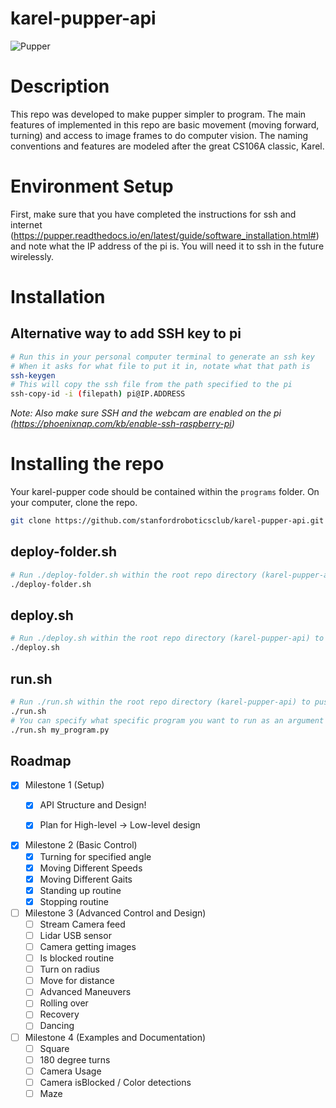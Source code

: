 # karel-pupper-api
![Pupper](https://user-images.githubusercontent.com/21105308/144390767-f9bf2737-a8c6-4a9e-b2e7-a1c12ed70820.jpg)

# Description
This repo was developed to make pupper simpler to program. The main features of implemented in this repo are basic movement (moving forward, turning) and access to image frames to do computer vision. The naming conventions and features are modeled after the great CS106A classic, Karel.

# Environment Setup
First, make sure that you have completed the instructions for ssh and internet (https://pupper.readthedocs.io/en/latest/guide/software_installation.html#) and
note what the IP address of the pi is. You will need it to ssh in the future wirelessly.
# Installation
## Alternative way to add SSH key to pi
```bash
# Run this in your personal computer terminal to generate an ssh key
# When it asks for what file to put it in, notate what that path is
ssh-keygen
# This will copy the ssh file from the path specified to the pi
ssh-copy-id -i (filepath) pi@IP.ADDRESS
```
*Note: Also make sure SSH and the webcam are enabled on the pi (https://phoenixnap.com/kb/enable-ssh-raspberry-pi)*

# Installing the repo
Your karel-pupper code should be contained within the `programs` folder.
On your computer, clone the repo.
```bash
git clone https://github.com/stanfordroboticsclub/karel-pupper-api.git
```
## deploy-folder.sh
```bash
# Run ./deploy-folder.sh within the root repo directory (karel-pupper-api) to push the folder to the pi
./deploy-folder.sh
```
## deploy.sh
```bash
# Run ./deploy.sh within the root repo directory (karel-pupper-api) to push only the programs folder to the pi
./deploy.sh
```

## run.sh
```bash
# Run ./run.sh within the root repo directory (karel-pupper-api) to push only the programs folder to the pi and run the program on pupper
./run.sh 
# You can specify what specific program you want to run as an argument
./run.sh my_program.py
```
<!-- ROADMAP -->
## Roadmap

- [x] Milestone 1 (Setup)
  - [x] API Structure and Design!

  - [x] Plan for High-level -> Low-level design
- [x] Milestone 2 (Basic Control)
  - [x] Turning for specified angle
  - [x] Moving Different Speeds
  - [x] Moving Different Gaits
  - [x] Standing up routine
  - [x] Stopping routine
- [ ] Milestone 3 (Advanced Control and Design)
  - [ ] Stream Camera feed
  - [ ] Lidar USB sensor  
  - [ ] Camera getting images
  - [ ] Is blocked routine
  - [ ] Turn on radius
  - [ ] Move for distance
  - [ ] Advanced Maneuvers
  - [ ] Rolling over
  - [ ] Recovery
  - [ ] Dancing
- [ ] Milestone 4 (Examples and Documentation)
  - [ ] Square
  - [ ] 180 degree turns
  - [ ] Camera Usage
  - [ ] Camera isBlocked / Color detections
  - [ ] Maze   
